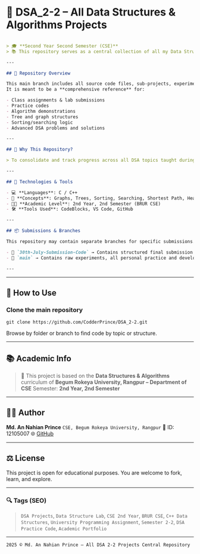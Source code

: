 # 📘 DSA_2-2 – All Data Structures & Algorithms Projects

````markdown

> 🎓 **Second Year Second Semester (CSE)**  
> 📚 This repository serves as a central collection of all my Data Structures and Algorithms (DSA) projects, assignments, and practical implementations completed during the second year, second semester of my Computer Science & Engineering journey.

---

## 📁 Repository Overview

This main branch includes all source code files, sub-projects, experimental implementations, and academic resources related to the **DSA course**.  
It is meant to be a **comprehensive reference** for:

- Class assignments & lab submissions  
- Practice codes  
- Algorithm demonstrations  
- Tree and graph structures  
- Sorting/searching logic  
- Advanced DSA problems and solutions  

---

## 🧠 Why This Repository?

> To consolidate and track progress across all DSA topics taught during **Semester 2-2**, and serve as a helpful reference for other students, juniors, and self-revision.

---

## 🔧 Technologies & Tools

- 💻 **Languages**: C / C++  
- 📐 **Concepts**: Graphs, Trees, Sorting, Searching, Shortest Path, Heaps, BSTs, etc.  
- 🧑‍🏫 **Academic Level**: 2nd Year, 2nd Semester (BRUR CSE)  
- 🛠️ **Tools Used**: CodeBlocks, VS Code, GitHub  

---

## 📦 Submissions & Branches

This repository may contain separate branches for specific submissions. For example:

- 🔀 `30th-July-Submission-Code` → Contains structured final submission files  
- 🧪 `main` → Contains raw experiments, all personal practice and development

---

````
---

## 🚀 How to Use
### Clone the main repository
```
git clone https://github.com/CodderPrince/DSA_2-2.git
```
Browse by folder or branch to find code by topic or structure.

---

## 📚 Academic Info

> 📖 This project is based on the **Data Structures & Algorithms** curriculum of
> **Begum Rokeya University, Rangpur – Department of CSE**
> Semester: **2nd Year, 2nd Semester**

---

## 👨‍💻 Author

**Md. An Nahian Prince**
`CSE, Begum Rokeya University, Rangpur`
📌 ID: 12105007
🌐 [GitHub](https://github.com/CodderPrince)

---

## ⚖️ License

This project is open for educational purposes. You are welcome to fork, learn, and explore.

---

### 🔍 Tags (SEO)

> `DSA Projects`, `Data Structure Lab`, `CSE 2nd Year`, `BRUR CSE`,
> `C++ Data Structures`, `University Programming Assignment`,
> `Semester 2-2`, `DSA Practice Code`, `Academic Portfolio`

---

```
2025 ©️ Md. An Nahian Prince – All DSA 2-2 Projects Central Repository
```


